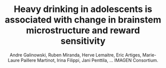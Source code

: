 ---
author: Andre Galinowski, Ruben Miranda, Herve Lemaitre, Eric Artiges, Marie-Laure Paillere Martinot, Irina Filippi, Jani Penttila, ... IMAGEN Consortium.
title: Heavy drinking in adolescents is associated with change in brainstem microstructure and reward sensitivity
journal: Addiction Biology
type: article
doi: 10.1111/adb.12781
---